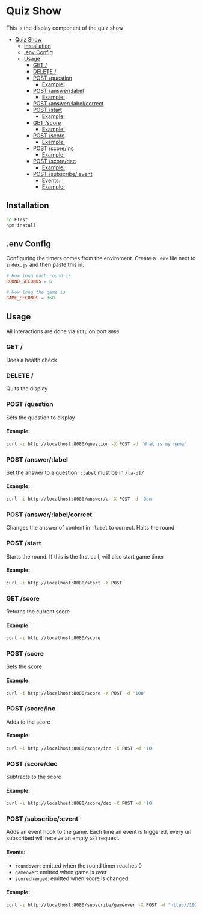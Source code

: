 # Quiz Show

This is the display component of the quiz show

- [Quiz Show](#quiz-show)
  - [Installation](#installation)
  - [.env Config](#env-config)
  - [Usage](#usage)
    - [GET /](#get)
    - [DELETE /](#delete)
    - [POST /question](#post-question)
      - [Example:](#example)
    - [POST /answer/:label](#post-answerlabel)
      - [Example:](#example-1)
    - [POST /answer/:label/correct](#post-answerlabelcorrect)
    - [POST /start](#post-start)
      - [Example:](#example-2)
    - [GET /score](#get-score)
      - [Example:](#example-3)
    - [POST /score](#post-score)
      - [Example:](#example-4)
    - [POST /score/inc](#post-scoreinc)
      - [Example:](#example-5)
    - [POST /score/dec](#post-scoredec)
      - [Example:](#example-6)
    - [POST /subscribe/:event](#post-subscribeevent)
      - [Events:](#events)
      - [Example:](#example-7)

## Installation

``` bash
cd ETest
npm install
```

## .env Config

Configuring the timers comes from the enviroment. Create a `.env` file next to `index.js` and then paste this in:

```conf
# How long each round is
ROUND_SECONDS = 6

# How long the game is
GAME_SECONDS = 360
```

## Usage

All interactions are done via `http` on port `8080`

### GET /

Does a health check

### DELETE /

Quits the display

### POST /question

Sets the question to display

#### Example:

```bash 
curl -i http://localhost:8080/question -X POST -d 'What is my name'
```

### POST /answer/:label

Set the answer to a question. `:label` must be in `/[a-d]/`

#### Example:

```bash
curl -i http://localhost:8080/answer/a -X POST -d 'Dan'
```

### POST /answer/:label/correct

Changes the answer of content in `:label` to correct. Halts the round

### POST /start

Starts the round. If this is the first call, will also start game timer

#### Example:

```bash
curl -i http://localhost:8080/start -X POST
```

### GET /score

Returns the current score

#### Example:

```bash
curl -i http://localhost:8080/score
```

### POST /score

Sets the score

#### Example:

```bash
curl -i http://localhost:8080/score -X POST -d '100'
```

### POST /score/inc

Adds to the score

#### Example:

```bash
curl -i http://localhost:8080/score/inc -X POST -d '10'
```

### POST /score/dec

Subtracts to the score

#### Example:

```bash
curl -i http://localhost:8080/score/dec -X POST -d '10'
```

### POST /subscribe/:event

Adds an event hook to the game. Each time an event is triggered, every url subscribed will receive an empty `GET` request.

#### Events:

* `roundover`: emitted when the round timer reaches 0
* `gameover`: emitted when game is over
* `scorechanged`: emitted when score is changed

#### Example:

```bash
curl -i http://localhost:8080/subscribe/gameover -X POST -d 'http://192.168.*.*/thegameisover'
```